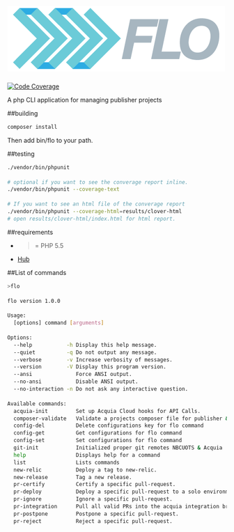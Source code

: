 # ![](logo.png)

[![Code Coverage](https://img.shields.io/badge/coverage-48.7-yellow.svg)](http://ci.publisher7.com/job/flo/job/Flo-Analysis/)

A php CLI application for managing publisher projects

##building

```php
composer install
```

Then add bin/flo to your path.


##testing

```sh
./vendor/bin/phpunit

# optional if you want to see the converage report inline.
./vendor/bin/phpunit --coverage-text

# If you want to see an html file of the converage report
./vendor/bin/phpunit --coverage-html=results/clover-html
# open results/clover-html/index.html for html report.
```

##requirements
* >= PHP 5.5
* [Hub](https://github.com/github/hub)

##List of commands
```bash
>flo

flo version 1.0.0

Usage:
  [options] command [arguments]

Options:
  --help           -h Display this help message.
  --quiet          -q Do not output any message.
  --verbose        -v Increase verbosity of messages.
  --version        -V Display this program version.
  --ansi              Force ANSI output.
  --no-ansi           Disable ANSI output.
  --no-interaction -n Do not ask any interactive question.

Available commands:
  acquia-init         Set up Acquia Cloud hooks for API Calls.
  composer-validate   Validate a projects composer file for publisher & flo
  config-del          Delete configurations key for flo command
  config-get          Get configurations for flo command
  config-set          Set configurations for flo command
  git-init            Initialized proper git remotes NBCUOTS & Acquia
  help                Displays help for a command
  list                Lists commands
  new-relic           Deploy a tag to new-relic.
  new-release         Tag a new release.
  pr-certify          Certify a specific pull-request.
  pr-deploy           Deploy a specific pull-request to a solo environment.
  pr-ignore           Ignore a specific pull-request.
  pr-integration      Pull all valid PRs into the acquia integration branch.
  pr-postpone         Postpone a specific pull-request.
  pr-reject           Reject a specific pull-request.
```
